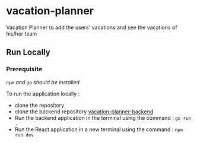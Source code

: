 # vacation-planner
Vacation Planner to add the users' vacations and see the vacations of his/her team

## Run Locally

### Prerequisite
_`npm` and `go` should be installed_

To run the application locally :
- clone the repository
- clone the backend repository [vacation-planner-backend](https://github.com/abhijithk1/vacation-planner-backend)
- Run the backend application in the terminal using the command : `go run .`
- Run the React application in a new terminal using the command : `npm run dev`
